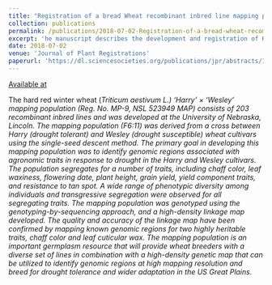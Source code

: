 ```yaml
---
title: "Registration of a bread Wheat recombinant inbred line mapping population derived from a cross between ‘Harry’ and ‘Wesley’."
collection: publications
permalink: /publications/2018-07-02-Registration-of-a-bread-wheat-recombinant-inbred-line-mapping-population-derived-from-a-cross-between-Harry-and-Wesley
excerpt: 'he manuscript describes the development and registration of Harry x Wesley derived recombinant inbred line mapping population. The mapping population is an important germplasm resource to breed for drought tolerance and wider adaptation in the US Great Plains.'
date: 2018-07-02
venue: 'Journal of Plant Registrations'
paperurl: 'https://dl.sciencesocieties.org/publications/jpr/abstracts/12/3/411'
---
```


<a href='https://dl.sciencesocieties.org/publications/jpr/abstracts/12/3/411'>Available at</a>

The hard red winter wheat (<i>Triticum aestivum L.<i/>) ‘Harry’ × ‘Wesley’ mapping population (Reg. No. MP-9, NSL 523949 MAP) consists of 203 recombinant inbred lines and was developed at the University of Nebraska, Lincoln. The mapping population (F6:11) was derived from a cross between Harry (drought tolerant) and Wesley (drought susceptible) wheat cultivars using the single-seed descent method. The primary goal in developing this mapping population was to identify genomic regions associated with agronomic traits in response to drought in the Harry and Wesley cultivars. The population segregates for a number of traits, including chaff color, leaf waxiness, flowering date, plant height, grain yield, yield component traits, and resistance to tan spot. A wide range of phenotypic diversity among individuals and transgressive segregation were observed for all segregating traits. The mapping population was genotyped using the genotyping-by-sequencing approach, and a high-density linkage map developed. The quality and accuracy of the linkage map have been confirmed by mapping known genomic regions for two highly heritable traits, chaff color and leaf cuticular wax. The mapping population is an important germplasm resource that will provide wheat breeders with a diverse set of lines in combination with a high-density genetic map that can be utilized to identify genomic regions at high mapping resolution and breed for drought tolerance and wider adaptation in the US Great Plains.